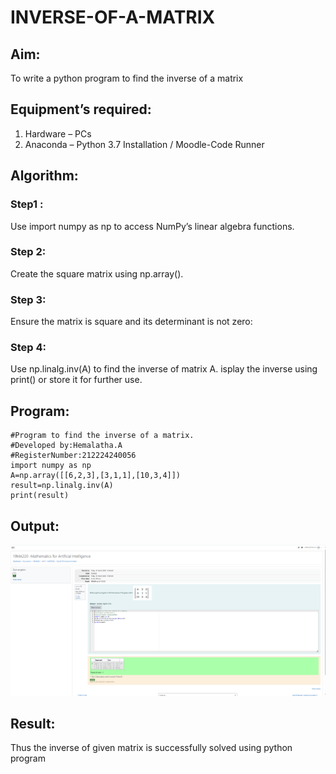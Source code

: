 # INVERSE-OF-A-MATRIX
## Aim:
To write a python program to find the inverse of a matrix
## Equipment’s required:
1. 	Hardware – PCs
2. 	Anaconda – Python 3.7 Installation / Moodle-Code Runner
## Algorithm:
### Step1 : 
Use import numpy as np to access NumPy’s linear algebra functions.
### Step 2: 
Create the square matrix using np.array().
### Step 3: 
Ensure the matrix is square and its determinant is not zero:
### Step 4: 
Use np.linalg.inv(A) to find the inverse of matrix A.
isplay the inverse using print() or store it for further use.
## Program:
```
#Program to find the inverse of a matrix.
#Developed by:Hemalatha.A 
#RegisterNumber:212224240056
import numpy as np
A=np.array([[6,2,3],[3,1,1],[10,3,4]])
result=np.linalg.inv(A)
print(result)
```

## Output:
![alt text](<Screenshot 2025-03-30 190725.png>)
## Result:
Thus the inverse of given matrix is successfully solved using python program

